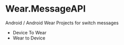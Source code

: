 # Wear.MessageAPI
Android / Android Wear Projects for switch messages


 - Device To Wear
 - Wear to Device

